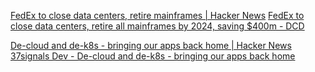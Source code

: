 
[FedEx to close data centers, retire mainframes | Hacker News](https://news.ycombinator.com/item?id=31986205)
[FedEx to close data centers, retire all mainframes by 2024, saving $400m - DCD](https://www.datacenterdynamics.com/en/news/fedex-to-close-data-centers-retire-all-mainframes-by-2024-saving-400m/)

[De-cloud and de-k8s - bringing our apps back home | Hacker News](https://news.ycombinator.com/item?id=35263285)
[37signals Dev - De-cloud and de-k8s - bringing our apps back home](https://dev.37signals.com/bringing-our-apps-back-home/)
